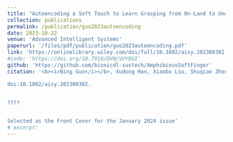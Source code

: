 ```yaml
---
title: "Autoencoding a Soft Touch to Learn Grasping from On‐Land to Underwater"
collection: publications
permalink: /publication/guo2023autoencoding
date: 2023-10-22
venue: 'Advanced Intelligent Systems'
paperurl: '/files/pdf/publication/guo2023autoencoding.pdf'
link: 'https://onlinelibrary.wiley.com/doi/full/10.1002/aisy.202300382'
#code: 'https://doi.org/10.7910/DVN/VUY8UI'
github: 'https://github.com/bionicdl-sustech/AmphibiousSoftFinger'
citation: '<b><i>Ning Guo</i></b>, Xudong Han, Xiaobo Liu, Shuqiao Zhong, Zhiyuan Zhou, Jian Lin, J.S Dai, Fang Wan* and Chaoyang Song*. &quot;Autoencoding a Soft Touch to Learn Grasping from On‐Land to Underwater.&quot; <b><i>Advanced Intelligent Systems</i></b>.  

doi:10.1002/aisy.202300382.  


????


Selected as the Front Cover for the January 2024 issue'
# excerpt: 
---
```



